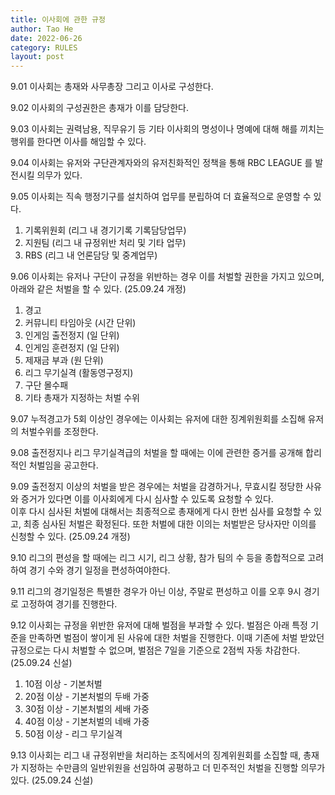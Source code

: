 ```yaml
---
title: 이사회에 관한 규정
author: Tao He
date: 2022-06-26
category: RULES
layout: post
---
```


9.01 이사회는 총재와 사무총장 그리고 이사로 구성한다.

9.02 이사회의 구성권한은 총재가 이를 담당한다.

9.03 이사회는 권력남용, 직무유기 등 기타 이사회의 명성이나 명예에 대해 해를 끼치는 행위를 한다면 이사를 해임할 수 있다.

9.04 이사회는 유저와 구단관계자와의 유저친화적인 정책을 통해 RBC LEAGUE 를 발전시킬 의무가 있다.

9.05 이사회는 직속 행정기구를 설치하여 업무를 분립하여 더 효율적으로 운영할 수 있다. <br>
1. 기록위원회 (리그 내 경기기록 기록담당업무)
2. 지원팀 (리그 내 규정위반 처리 및 기타 업무)
3. RBS (리그 내 언론담당 및 중계업무)

9.06 이사회는 유저나 구단이 규정을 위반하는 경우 이를 처벌할 권한을 가지고 있으며, 아래와 같은 처벌을 할 수 있다. (25.09.24 개정)
1. 경고
2. 커뮤니티 타임아웃 (시간 단위)
3. 인게임 출전정지 (일 단위)
4. 인게임 훈련정지 (일 단위)
5. 제재금 부과 (원 단위)
6. 리그 무기실격 (활동영구정지)
7. 구단 몰수패
8. 기타 총재가 지정하는 처벌 수위

9.07 누적경고가 5회 이상인 경우에는 이사회는 유저에 대한 징계위원회를 소집해 유저의 처벌수위를 조정한다.

9.08 출전정지나 리그 무기실격급의 처벌을 할 때에는 이에 관련한 증거를 공개해 합리적인 처벌임을 공고한다.

9.09 출전정지 이상의 처벌을 받은 경우에는 처벌을 감경하거나, 무효시킬 정당한 사유와 증거가 있다면 이를 이사회에게 다시 심사할 수 있도록 요청할 수 있다. <br>
이후 다시 심사된 처벌에 대해서는 최종적으로 총재에게 다시 한번 심사를 요청할 수 있고, 최종 심사된 처벌은 확정된다. 
또한 처벌에 대한 이의는 처벌받은 당사자만 이의를 신청할 수 있다. (25.09.24 개정)

9.10 리그의 편성을 할 때에는 리그 시기, 리그 상황, 참가 팀의 수 등을 종합적으로 고려하여 경기 수와 경기 일정을 편성하여야한다.

9.11 리그의 경기일정은 특별한 경우가 아닌 이상, 주말로 편성하고 이를 오후 9시 경기로 고정하여 경기를 진행한다.

9.12 이사회는 규정을 위반한 유저에 대해 벌점을 부과할 수 있다. 벌점은 아래 특정 기준을 만족하면 벌점이 쌓이게 된 사유에 대한 처벌을 진행한다. 
이때 기존에 처벌 받았던 규정으로는 다시 처벌할 수 없으며, 벌점은 7일을 기준으로 2점씩 자동 차감한다. (25.09.24 신설)
1. 10점 이상 - 기본처벌
2. 20점 이상 - 기본처벌의 두배 가중
3. 30점 이상 - 기본처벌의 세배 가중
4. 40점 이상 - 기본처벌의 네배 가중
5. 50점 이상 - 리그 무기실격

9.13 이사회는 리그 내 규정위반을 처리하는 조직에서의 징계위원회를 소집할 때, 총재가 지정하는 수만큼의 일반위원을 선임하여 공평하고 더 민주적인 처벌을 진행할 의무가 있다. (25.09.24 신설)
